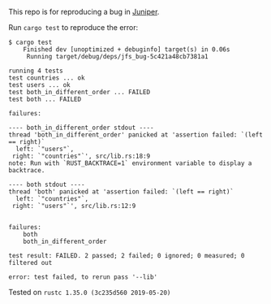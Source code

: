 This repo is for reproducing a bug in [Juniper][].

Run `cargo test` to reproduce the error:

```
$ cargo test
    Finished dev [unoptimized + debuginfo] target(s) in 0.06s
     Running target/debug/deps/jfs_bug-5c421a48cb7381a1

running 4 tests
test countries ... ok
test users ... ok
test both_in_different_order ... FAILED
test both ... FAILED

failures:

---- both_in_different_order stdout ----
thread 'both_in_different_order' panicked at 'assertion failed: `(left == right)`
  left: `"users"`,
 right: `"countries"`', src/lib.rs:18:9
note: Run with `RUST_BACKTRACE=1` environment variable to display a backtrace.

---- both stdout ----
thread 'both' panicked at 'assertion failed: `(left == right)`
  left: `"countries"`,
 right: `"users"`', src/lib.rs:12:9


failures:
    both
    both_in_different_order

test result: FAILED. 2 passed; 2 failed; 0 ignored; 0 measured; 0 filtered out

error: test failed, to rerun pass '--lib'
```

Tested on `rustc 1.35.0 (3c235d560 2019-05-20)`

[Juniper]: https://github.com/graphql-rust/juniper
